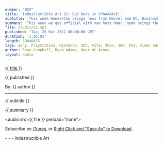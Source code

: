 ```yaml
---
number: "022"
title: 'Indestructible Art 22: DLC Wars in SPAAAAACE!'
subtitle: 'This week WonderCon brings news from Marvel and DC, Bioshock Infinite is looking pretty amazing, and the War on DLC hits home.'
summary: 'This week we get official with new host Omar. Ryan brings the goods on WonderCon’s Comic news.  Watchmen prequel books, new Punisher in Space, and Batman post Owls. Omar admits his fears with the GiantBomb sale to CBSi.  Lots of new info on Bioshock Infinite peaks Omar’s and Ryan’s interest. We discuss the good and bad of the current DLC market, and what we think of new consoles.'
file: /audio/22.mp3
published: 'Tue, 20 Mar 2012 00:00:00 GMT'
duration: '1:10:01'
length: 59046455
tags: Sony, PlayStation, Nintendo, 3DS, Vita, Xbox, 360, PS3, Video Games, Comics, Comicbooks, games, Indestructible Art, Marvel, DC, PSN, Bioshock, Infinite, WonderCon, Microsoft, Journey, Castlevania, Battletoads, American Vampire, Batman, Diablo 3
author: Evan Campbell, Ryan Adams, Omar de Armas
layout: audio
---
```


<a href="../episodes/{{ number }}.html" class='postTitleLink'><p class='postTitle'>{{ title }}</p></a>
<p class='postPublished'>{{ published }}</p>
<p class='postAuthor'>By: {{ author }}</p>
<hr>
<p class='podcastSummary'>{{ subtitle }}</p>

<p class='podcastSummary'>{{ summary }}</p>

<audio src={{ file }} preload="none"></audio>
<p class='subLinks'>Subscribe on <a href='http://bit.ly/iapodcast'>iTunes</a>, or <a href={{ file }}>Right Click and "Save As" to Download</a>.</p>
- - -
Indestructible Art
